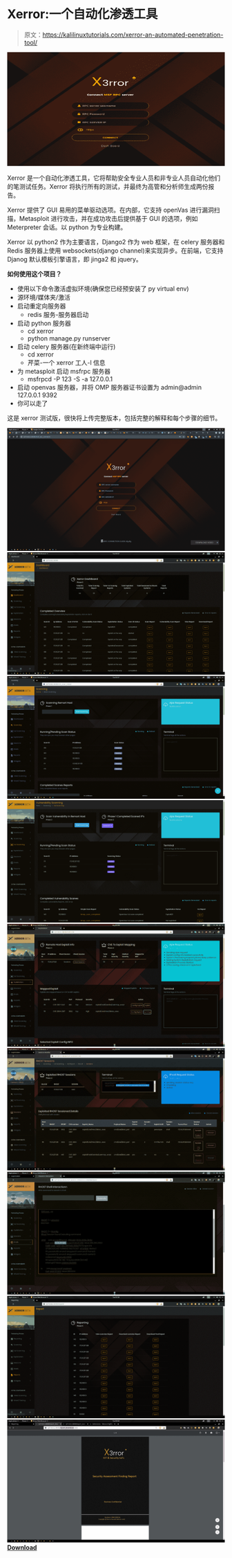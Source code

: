 # Xerror:一个自动化渗透工具

> 原文：<https://kalilinuxtutorials.com/xerror-an-automated-penetration-tool/>

[![Xerror : An Automated Penetration Tool](img//fe000449579739a3c1c3700692d242d0.png "Xerror : An Automated Penetration Tool")](https://1.bp.blogspot.com/-j7z2ud8L1QU/YNxFQegl7EI/AAAAAAAAJwk/5RF_AnxTrq00Z9W5hS15DsDD4xRicw3ygCLcBGAsYHQ/s728/Xerror-1%25281%2529.png)

Xerror 是一个自动化渗透工具，它将帮助安全专业人员和非专业人员自动化他们的笔测试任务。Xerror 将执行所有的测试，并最终为高管和分析师生成两份报告。

Xerror 提供了 GUI 易用的菜单驱动选项。在内部，它支持 openVas 进行漏洞扫描，Metasploit 进行攻击，并在成功攻击后提供基于 GUI 的选项，例如 Meterpreter 会话。以 python 为专业构建。

Xerror 以 python2 作为主要语言，Django2 作为 web 框架，在 celery 服务器和 Redis 服务器上使用 websockets(django channel)来实现异步。在前端，它支持 Djanog 默认模板引擎语言，即 jinga2 和 jquery。

**如何使用这个项目？**

*   使用以下命令激活虚拟环境(确保您已经预安装了 py virtual env)
*   源环境/媒体夹/激活
*   启动重定向服务器
    *   redis 服务-服务器启动
*   启动 python 服务器
    *   cd xerror
    *   python manage.py runserver
*   启动 celery 服务器(在新终端中运行)
    *   cd xerror
    *   芹菜-一个 xerror 工人-l 信息
*   为 metasploit 启动 msfrpc 服务器
    *   msfrpcd -P 123 -S -a 127.0.0.1
*   启动 openvas 服务器，并将 OMP 服务器证书设置为 admin@admin 127.0.0.1 9392
*   你可以走了

这是 xerror 测试版，很快将上传完整版本，包括完整的解释和每个步骤的细节。

![](img//2a3923fb4e1c349d8304c14ec56632bf.png)![](img//ba7ff38e338ceba9cb8e00906d37ce26.png)![](img//3033cf78bf4cc89527db35fa4189c727.png)![](img//06d0f697fae6df6b6e29944848192f31.png)![](img//2a8c2e54879101b11dec7b87c5398022.png)![](img//9d13a9157e9e64807b7ab1affcd00dc6.png)![](img//8189fc11fef6d3885d62b1f772238f05.png)![](img//e312e92fc4a6cc37fec2c2ae743df549.png)![](img//84f880b2fb5cf9cd89d3a80d33bb34e8.png)[**Download**](https://github.com/Chudry/Xerror)
